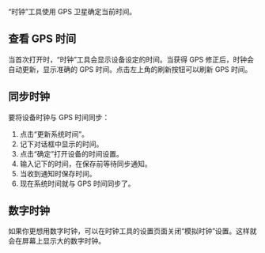 “时钟”工具使用 GPS 卫星确定当前时间。

## 查看 GPS 时间
当首次打开时，“时钟”工具会显示设备设定的时间。当获得 GPS 修正后，时钟会自动更新，显示准确的 GPS 时间。点击左上角的刷新按钮可以刷新 GPS 时间。

## 同步时钟
要将设备时钟与 GPS 时间同步：

1. 点击“更新系统时间”。
2. 记下对话框中显示的时间。
3. 点击“确定”打开设备的时间设置。
4. 输入记下的时间，在保存前等待同步通知。
5. 当收到通知时保存时间。
6. 现在系统时间就与 GPS 时间同步了。

## 数字时钟
如果你更想用数字时钟，可以在时钟工具的设置页面关闭“模拟时钟”设置。这样就会在屏幕上显示大的数字时钟。
